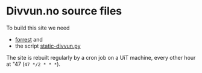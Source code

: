 # Divvun.no source files

To build this site we need

* [forrest](https://giellalt.github.io/infra/forrest-howto.html) and
* the script
  [static-divvun.py](https://github.com/giellalt/giella-core/blob/master/scripts/static-divvun.py)

The site is rebuilt regularly by a cron job on a UiT machine, every other hour at "47 (`47 */2 * * *`).
